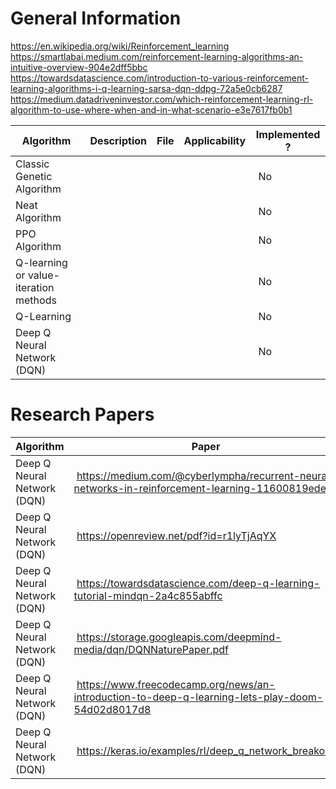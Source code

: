 # General Information
https://en.wikipedia.org/wiki/Reinforcement_learning
https://smartlabai.medium.com/reinforcement-learning-algorithms-an-intuitive-overview-904e2dff5bbc
https://towardsdatascience.com/introduction-to-various-reinforcement-learning-algorithms-i-q-learning-sarsa-dqn-ddpg-72a5e0cb6287
https://medium.datadriveninvestor.com/which-reinforcement-learning-rl-algorithm-to-use-where-when-and-in-what-scenario-e3e7617fb0b1

| Algorithm | Description | File | Applicability | Implemented ? |
| --- | --- | --- | --- | --- |
| Classic Genetic Algorithm |  |  |  | No |
| Neat Algorithm |  |  |  | No |
| PPO Algorithm |  |  |  | No |
| Q-learning or value-iteration methods |  |  |  | No |
| Q-Learning |  |  |  | No |
| Deep Q Neural Network (DQN) |  |  |  | No |

# Research Papers

| Algorithm | Paper |
| --- | --- |
| Deep Q Neural Network (DQN) | https://medium.com/@cyberlympha/recurrent-neural-networks-in-reinforcement-learning-11600819ede4 |
| Deep Q Neural Network (DQN) | https://openreview.net/pdf?id=r1lyTjAqYX |
| Deep Q Neural Network (DQN) | https://towardsdatascience.com/deep-q-learning-tutorial-mindqn-2a4c855abffc |
| Deep Q Neural Network (DQN) | https://storage.googleapis.com/deepmind-media/dqn/DQNNaturePaper.pdf |
| Deep Q Neural Network (DQN) | https://www.freecodecamp.org/news/an-introduction-to-deep-q-learning-lets-play-doom-54d02d8017d8 |
| Deep Q Neural Network (DQN) | https://keras.io/examples/rl/deep_q_network_breakout/ |